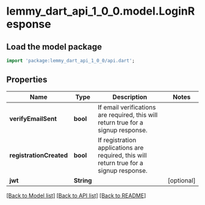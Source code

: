 # lemmy_dart_api_1_0_0.model.LoginResponse

## Load the model package
```dart
import 'package:lemmy_dart_api_1_0_0/api.dart';
```

## Properties
Name | Type | Description | Notes
------------ | ------------- | ------------- | -------------
**verifyEmailSent** | **bool** | If email verifications are required, this will return true for a signup response. | 
**registrationCreated** | **bool** | If registration applications are required, this will return true for a signup response. | 
**jwt** | **String** |  | [optional] 

[[Back to Model list]](../README.md#documentation-for-models) [[Back to API list]](../README.md#documentation-for-api-endpoints) [[Back to README]](../README.md)


